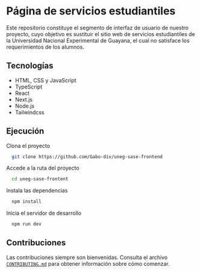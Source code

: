 # Página de servicios estudiantiles

Este repositorio constituye el segmento de interfaz de usuario de nuestro proyecto,
cuyo objetivo es sustituir el sitio web de servicios estudiantiles de la
Universidad Nacional Experimental de Guayana, el cual no satisface los requerimientos de los alumnos.

## Tecnologías

- HTML, CSS y JavaScript
- TypeScript
- React
- Next.js
- Node.js
- Tailwindcss

## Ejecución

Clona el proyecto

```bash
  git clone https://github.com/Gabo-div/uneg-sase-frontend
```

Accede a la ruta del proyecto

```bash
  cd uneg-sase-frontent
```

Instala las dependencias

```bash
  npm install
```

Inicia el servidor de desarrollo

```bash
  npm run dev
```

## Contribuciones

Las contribuciones siempre son bienvenidas. Consulta el archivo [`CONTRIBUTING.md`](CONTRIBUTING.md)
para obtener información sobre cómo comenzar.
